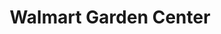 ---
title: "Walmart Garden Center"
url: /columbus/walmart-garden-center-morse-road/
shop: Garten-Center
---